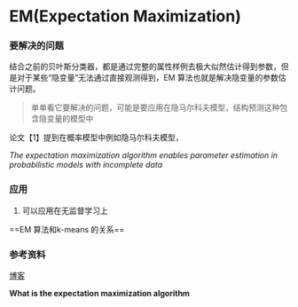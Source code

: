# EM(Expectation Maximization) 

### 要解决的问题

结合之前的贝叶斯分类器，都是通过完整的属性样例去极大似然估计得到参数，但是对于某些“隐变量”无法通过直接观测得到，EM 算法也就是解决隐变量的参数估计问题。

> 单单看它要解决的问题，可能是要应用在隐马尔科夫模型，结构预测这种包含隐变量的模型中

论文【1】提到在概率模型中例如隐马尔科夫模型，

*The expectation maximization algorithm enables parameter estimation in probabilistic models with incomplete data*

### 应用

1. 可以应用在无监督学习上




==EM 算法和k-means 的关系==


### 参考资料

[博客](https://chenrudan.github.io/blog/2015/12/02/emexample.html)

**What is the expectation maximization algorithm**

